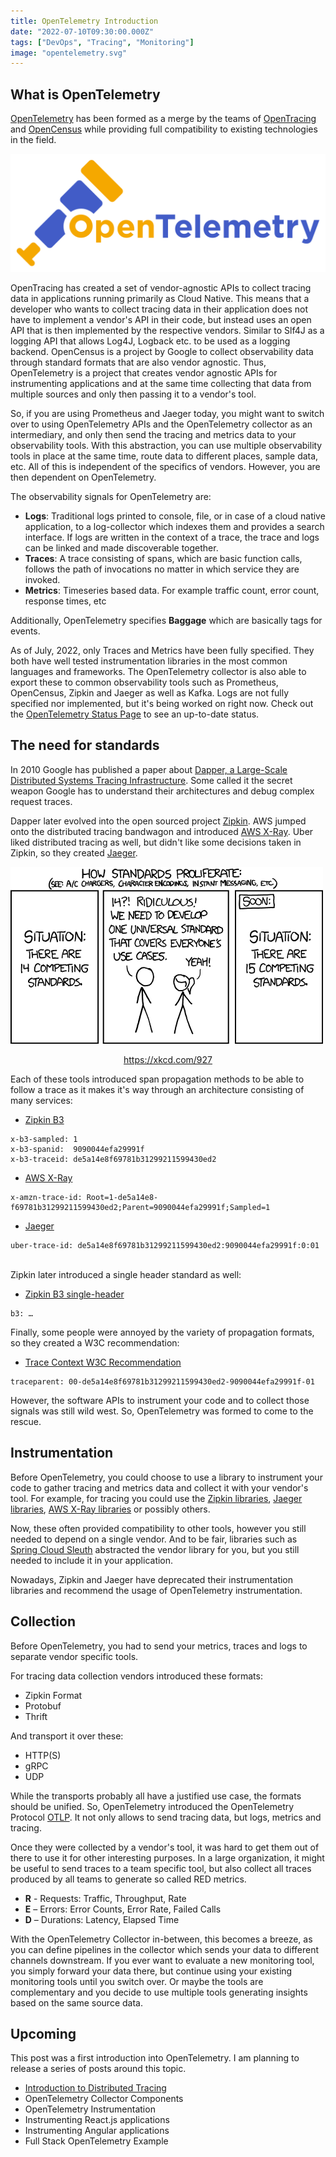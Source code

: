 ```yaml
---
title: OpenTelemetry Introduction
date: "2022-07-10T09:30:00.000Z"
tags: ["DevOps", "Tracing", "Monitoring"]
image: "opentelemetry.svg"
---
```


## What is OpenTelemetry

[OpenTelemetry](https://opentelemetry.io/) has been formed as a merge by the teams of [OpenTracing](https://opentracing.io/) and [OpenCensus](https://opencensus.io/) while providing full compatibility to existing technologies in the field.

![OpenTelemetry](opentelemetry.svg)

OpenTracing has created a set of vendor-agnostic APIs to collect tracing data in applications running primarily as Cloud Native. This means that a developer who wants to collect tracing data in their application does not have to implement a vendor's API in their code, but instead uses an open API that is then implemented by the respective vendors. Similar to Slf4J as a logging API that allows Log4J, Logback etc. to be used as a logging backend. OpenCensus is a project by Google to collect observability data through standard formats that are also vendor agnostic. Thus, OpenTelemetry is a project that creates vendor agnostic APIs for instrumenting applications and at the same time collecting that data from multiple sources and only then passing it to a vendor's tool.

So, if you are using Prometheus and Jaeger today, you might want to switch over to using OpenTelemetry APIs and the OpenTelemetry collector as an intermediary, and only then send the tracing and metrics data to your observability tools. With this abstraction, you can use multiple observability tools in place at the same time, route data to different places, sample data, etc. All of this is independent of the specifics of vendors. However, you are then dependent on OpenTelemetry.

The observability signals for OpenTelemetry are:

- __Logs__: Traditional logs printed to console, file, or in case of a cloud native application, to a log-collector which indexes them and provides a search interface. If logs are written in the context of a trace, the trace and logs can be linked and made discoverable together.
- __Traces__: A trace consisting of spans, which are basic function calls, follows the path of invocations no matter in which service they are invoked.
- __Metrics__: Timeseries based data. For example traffic count, error count, response times, etc

Additionally, OpenTelemetry specifies __Baggage__ which are basically tags for events.

As of July, 2022, only Traces and Metrics have been fully specified. They both have well tested instrumentation libraries in the most common languages and frameworks. The OpenTelemetry collector is also able to export these to common observability tools such as Prometheus, OpenCensus, Zipkin and Jaeger as well as Kafka. Logs are not fully specified nor implemented, but it's being worked on right now. Check out the [OpenTelemetry Status Page](https://opentelemetry.io/status/) to see an up-to-date status.

## The need for standards

In 2010 Google has published a paper about [Dapper, a Large-Scale Distributed Systems Tracing Infrastructure](https://research.google/pubs/pub36356/). 
Some called it the secret weapon Google has to understand their architectures and debug complex request traces.

Dapper later evolved into the open sourced project [Zipkin](https://zipkin.io/).
AWS jumped onto the distributed tracing bandwagon and introduced [AWS X-Ray](https://aws.amazon.com/xray/). Uber liked distributed tracing as well, but didn't like some decisions taken in Zipkin, so they created [Jaeger](https://www.jaegertracing.io/).


![How Standards Proliferate](standards.png)
<p style="text-align: center"><a href="https://xkcd.com/927">https://xkcd.com/927</a></p>


Each of these tools introduced span propagation methods to be able to follow a trace as it makes it's way through an architecture consisting of many services:

- [Zipkin B3](https://github.com/openzipkin/b3-propagation)

```
x-b3-sampled: 1
x-b3-spanid:  9090044efa29991f
x-b3-traceid: de5a14e8f69781b31299211599430ed2
```

- [AWS X-Ray](https://docs.aws.amazon.com/xray/latest/devguide/xray-concepts.html)

```
x-amzn-trace-id: Root=1-de5a14e8-f69781b31299211599430ed2;Parent=9090044efa29991f;Sampled=1
```

- [Jaeger](https://www.jaegertracing.io/docs/1.35/client-libraries/)

```
uber-trace-id: de5a14e8f69781b31299211599430ed2:9090044efa29991f:0:01
```

<br/>
Zipkin later introduced a single header standard as well:

- [Zipkin B3 single-header](https://github.com/openzipkin/b3-propagation#single-header)

```
b3: …
```

Finally, some people were annoyed by the variety of propagation formats, so they created a W3C recommendation:

- [Trace Context W3C Recommendation](https://www.w3.org/TR/trace-context/)

```
traceparent: 00-de5a14e8f69781b31299211599430ed2-9090044efa29991f-01
```

However, the software APIs to instrument your code and to collect those signals was still wild west. So, OpenTelemetry was formed to come to the rescue.

## Instrumentation

Before OpenTelemetry, you could choose to use a library to instrument your code to gather tracing and metrics data and collect it with your vendor's tool. 
For example, for tracing you could use the [Zipkin libraries](https://zipkin.io/pages/tracers_instrumentation.html), [Jaeger libraries](https://www.jaegertracing.io/docs/1.36/client-libraries/),
[AWS X-Ray libraries](https://docs.aws.amazon.com/xray/latest/devguide/xray-api.html) or possibly others.

Now, these often provided compatibility to other tools, however you still needed to depend on a single vendor. And to be fair, libraries such as [Spring Cloud Sleuth](https://spring.io/projects/spring-cloud-sleuth)
abstracted the vendor library for you, but you still needed to include it in your application.

Nowadays, Zipkin and Jaeger have deprecated their instrumentation libraries and recommend the usage of OpenTelemetry instrumentation.

## Collection

Before OpenTelemetry, you had to send your metrics, traces and logs to separate vendor specific tools.

For tracing data collection vendors introduced these formats:

- Zipkin Format
- Protobuf
- Thrift

And transport it over these:

- HTTP(S)
- gRPC
- UDP

While the transports probably all have a justified use case, the formats should be unified. So, OpenTelemetry introduced the OpenTelemetry Protocol [OTLP](https://github.com/open-telemetry/opentelemetry-specification/blob/main/specification/protocol/otlp.md). It not only allows to send tracing data, but logs, metrics and tracing.

Once they were collected by a vendor's tool, it was hard to get them out of there to use it for other interesting purposes. In a large organization, it might be useful to send traces to a team specific tool, but also collect all traces produced by all teams to generate so called RED metrics. 

- **R** - Requests: Traffic, Throughput, Rate
- **E** – Errors: Error Counts, Error Rate, Failed Calls
- **D** – Durations: Latency, Elapsed Time

With the OpenTelemetry Collector in-between, this becomes a breeze, as you can define pipelines in the collector which sends your data to different channels downstream. If you ever want to evaluate a new monitoring tool, you simply forward your data there, but continue using your existing monitoring tools until you switch over. Or maybe the tools are complementary and you decide to use multiple tools generating insights based on the same source data.


## Upcoming

This post was a first introduction into OpenTelemetry. I am planning to release a series of posts around this topic.

- [Introduction to Distributed Tracing](../0012-distributed-tracing/)
- OpenTelemetry Collector Components
- OpenTelemetry Instrumentation
- Instrumenting React.js applications
- Instrumenting Angular applications
- Full Stack OpenTelemetry Example
